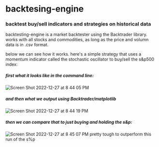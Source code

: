 # backtesing-engine
### backtest buy/sell indicators and strategies on historical data
backtesting-engine is a market backtester using the Backtrader library. works with all stocks and commodities, as long as the price and volumn data is in .csv format.

below we can see how it works.
here's a simple strategy that uses a momentum indicator called the stochastic oscillator to buy/sell the s&p500 index:

##### first what it looks like in the command line:
![Screen Shot 2022-12-27 at 8 44 05 PM](https://user-images.githubusercontent.com/36122439/209744344-d5dd17b9-2f90-4672-96d0-9524fc95c1d5.png)
##### and then what we output using Backtrader/matplotlib
![Screen Shot 2022-12-27 at 8 44 19 PM](https://user-images.githubusercontent.com/36122439/209744337-7d95adb9-1633-429f-998a-294c7e526f34.png)
##### then we can compare that to just buying and holding the s&p:
![Screen Shot 2022-12-27 at 8 45 07 PM](https://user-images.githubusercontent.com/36122439/209744323-156a4528-3e5f-4052-a941-7626b2ab7f08.png)
pretty tough to outperform this run of the s%p 

